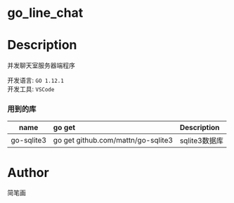 go_line_chat
==========

# Description
并发聊天室服务器端程序

开发语言: `GO 1.12.1` \
开发工具: `VSCode`


### 用到的库
| name | go get | Description |
|:---:|:---|:---|
| go-sqlite3 | go get github.com/mattn/go-sqlite3| sqlite3数据库 |


# Author

简笔画
